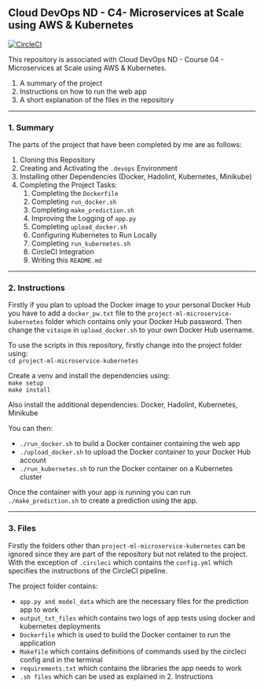 ## Cloud DevOps ND - C4- Microservices at Scale using AWS & Kubernetes 

[![CircleCI](https://circleci.com/gh/vitas-pm/DevOps_Microservices.svg?style=svg)](https://circleci.com/gh/vitas-pm/DevOps_Microservices)

This repository is associated with Cloud DevOps ND - Course 04 - Microservices at Scale using AWS & Kubernetes. 
1. A summary of the project
2. Instructions on how to run the web app
3. A short explanation of the files in the repository

---

### 1. Summary

The parts of the project that have been completed by me are as follows:
1. Cloning this Repository
3. Creating and Activating the `.devops` Environment
4. Installing other Dependencies (Docker, Hadolint, Kubernetes, Minikube)
5. Completing the Project Tasks:
   1. Completing the `Dockerfile`
   3. Completing `run_docker.sh`
   4. Completing `make_prediction.sh`
   5. Improving the Logging of `app.py`
   6. Completing `upload_docker.sh`
   7. Configuring Kubernetes to Run Locally
   8. Completing `run_kubernetes.sh`
   9. CircleCI Integration
   10. Writing this `README.md`

---

### 2. Instructions

Firstly if you plan to upload the Docker image to your personal Docker Hub you have to add a `docker_pw.txt` file
to the `project-ml-microservice-kubernetes` folder which contains only your Docker Hub password. Then change the 
`vitaspm` in `upload_docker.sh` to your own Docker Hub username.

To use the scripts in this repository, firstly change into the project folder using:\
`cd project-ml-microservice-kubernetes`

Create a venv and install the dependencies using:\
`make setup`\
`make install`

Also install the additional dependencies: Docker, Hadolint, Kubernetes, Minikube

You can then:

- `./run_docker.sh` to build a Docker container containing the web app
- `./upload_docker.sh` to upload the Docker container to your Docker Hub account
- `./run_kubernetes.sh` to run the Docker container on a Kubernetes cluster

Once the container with your app is running you can run `./make_prediction.sh` to create a prediction using the app. 

---

### 3. Files

Firstly the folders other than `project-ml-microservice-kubernetes` can be ignored since they are part of 
the repository but not related to the project. With the exception of `.circleci` which contains the 
`config.yml` which specifies the instructions of the CircleCI pipeline.

The project folder contains:
- `app.py and model_data` which are the necessary files for the prediction app to work
- `output_txt_files` which contains two logs of app tests using docker and kubernetes deployments
- `Dockerfile` which is used to build the Docker container to run the application
- `Makefile` which contains definitions of commands used by the circleci config and in the terminal
- `requirements.txt` which contains the libraries the app needs to work
- `.sh files` which can be used as explained in 2. Instructions


